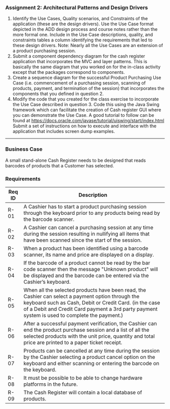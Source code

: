 ### Assignment 2: Architectural Patterns and Design Drivers
1. Identify the Use Cases, Quality scenarios, and Constraints of the application (these are the
design drivers). Use the Use Case format depicted in the ADD design process and course
notes rather than the more formal one. Include in the Use Case descriptions, quality, and
constraints tables a column identifying the requirements that led to these design drivers.
Note: Nearly all the Use Cases are an extension of a product purchasing session.
2. Submit a component dependency diagram for the cash register application that incorporates
the MVC and layer patterns. This is basically the same diagram that you worked on for the
in-class activity except that the packages correspond to components.
3. Create a sequence diagram for the successful Product Purchasing Use Case (i.e.
commencement of a purchasing session, scanning of products, payment, and termination of
the session) that incorporates the components that you defined in question 2.
4. Modify the code that you created for the class exercise to incorporate the Use Case described
in question 3. Code this using the Java Swing framework which can facilitate the creation of
Cash register GUI where you can demonstrate the Use Case. A good tutorial to follow can be
found at https://docs.oracle.com/javase/tutorial/uiswing/start/index.html Submit a set of
instructions on how to execute and interface with the application that includes screen dump
examples. 

---
### Business Case
A small stand-alone Cash Register needs to be designed that reads barcodes of products that a
Customer has selected.


### Requirements
|Req ID| Description|
| --- | ---|
|R-01| A Cashier has to start a product purchasing session through the keyboard prior to any products being read by the barcode scanner.|
|R-02| A Cashier can cancel a purchasing session at any time during the session resulting in nullifying all items that have been scanned since the start of the session.|
|R-03| When a product has been identified using a barcode scanner, its name and price are displayed on a display.|
|R-04| If the barcode of a product cannot be read by the bar code scanner then the message "Unknown product" will be displayed and the barcode can be entered via the Cashier’s keyboard.|
|R-05 |When all the selected products have been read, the Cashier can select a payment option through the keyboard such as Cash, Debit or Credit Card. (in the case of a Debit and Credit Card payment a 3rd party payment system is used to complete the payment.)|
|R-06 |After a successful payment verification, the Cashier can end the product purchase session and a list of all the selected products with the unit price, quantity and total price are printed to a paper ticket receipt.|
|R-07| Products can be cancelled at any time during the session by the Cashier selecting a product cancel option on the keyboard and either scanning or entering the barcode on the keyboard.|
|R-08 |It must be possible to be able to change hardware platforms in the future.|
|R-09 |The Cash Register will contain a local database of products.|
